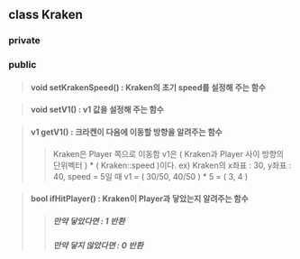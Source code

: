 ## class Kraken

### private

### public 

> #### void setKrakenSpeed() : Kraken의 초기 speed를 설정해 주는 함수

> #### void setV1() : v1 값을 설정해 주는 함수

> #### v1 getV1() : 크라켄이 다음에 이동할 방향을 알려주는 함수
> > Kraken은 Player 쪽으로 이동함
> > v1은 ( Kraken과 Player 사이 방향의 단위벡터 ) * ( Kraken::speed )이다.
> > ex) Kraken의 x좌표 : 30, y좌표 : 40, speed = 5일 때
> > v1 = ( 30/50, 40/50 ) * 5 = ( 3, 4 )

> #### bool ifHitPlayer() : Kraken이 Player과 닿았는지 알려주는 함수
> > ##### 만약 닿았다면 : 1 반환
> > ##### 만약 닿지 않았다면 : 0 반환

